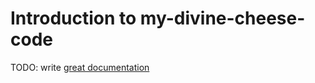 # Introduction to my-divine-cheese-code

TODO: write [great documentation](http://jacobian.org/writing/what-to-write/)
